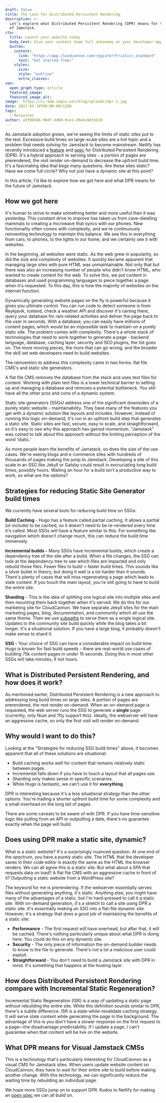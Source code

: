 ```yaml
---
draft: false
title: The case for Distributed Persistent Rendering
description: >-
  Let’s explore what Distributed Persistent Rendering (DPR) means for the future
  of Jamstack.
cta:
  title: Launch your website today
  body_text: Give your content team full autonomy on your developer-approved tech stack with CloudCannon.
  button:
    content: 
      link: "https://app.cloudcannon.com/register?trial=cc_standard"
      text: "Get started free!"
    styles:
      size:
      style: "outline"
      extra_classes:
seo:
  open_graph_type: article
  featured_image:
  featured_image_alt:
image:  https://cc-dam.imgix.net/blog/uploads/dpr-1.jpg
date: 2021-05-18T00:00:00+1200
tags:
  - Resources
author: a5f00346-90df-4d69-9ce1-d9e4c8e51b10
---
```

As Jamstack adoption grows, we're seeing the limits of static sites put to the test. Excessive build times on large-scale sites are a hot topic and a problem that needs solving for Jamstack to become mainstream. Netlify has recently introduced a [feature](https://www.netlify.com/blog/2021/04/22/next.js-on-netlify-now-with-support-for-on-demand-builders-and-distributed-persistent-rendering/) and [spec](https://github.com/jamstack/jamstack.org/discussions/549) for Distributed Persistent Rendering (DPR). It's a hybrid approach to serving sites - a portion of pages are prerendered, the rest render on-demand to decrease the upfront build time. It's a fascinating idea that begs many questions. Are these sites static? Have we come full circle? Why not just have a dynamic site at this point?

In this article, I'd like to explore how we got here and what DPR means for the future of Jamstack.

## How we got here

It's human to strive to make something better and more useful than it was yesterday. This constant drive to improve has taken us from cave-dwelling mammals to creating a microwave that syncs with our phones. New functionality often comes with complexity, and we're continuously reinventing technology to maintain this balance. We see this in everything from cars, to phones, to the lights in our home, and we certainly see it with websites.

In the beginning, all websites were static. As the web grew in popularity, so did the size and complexity of websites. It quickly became apparent that managing large sites with pure HTML was unmaintainable. Not only that but there was also an increasing number of people who didn't know HTML, who wanted to create content for the web. To solve this, we put content in databases and used programming languages to piece together a page when it's requested. To this day, this is how the majority of websites on the internet function.

Dynamically generating website pages on the fly is powerful because it gives you ultimate control. You can run code to detect someone is from Reykjavik, Iceland, check a weather API and discover it's raining there, query your database for rain-related activities and deliver the page back to the user in seconds. With a database, you can easily have millions of content pages, which would be an impossible task to maintain on a purely static site. The problem comes with complexity. There's a whole stack of technologies that need to work together to generate a page - backend language, database, caching layer, security and SEO plugins, the list goes on. The more moving pieces, the more that can go wrong, and the broader the skill set web developers need to build websites.

The reinvention to address this complexity came in two forms: flat file CMS's and static site generators.

A flat file CMS removes the database from the stack and uses text files for content. Working with plain text files is a lower technical barrier to setting up and managing a database and removes a potential bottleneck. You still have all the other pros and cons of a dynamic system.

Static site generators (SSGs) address one of the significant downsides of a purely static website - maintainability. They have many of the features you get with a dynamic solution like layouts and includes. However, instead of running this logic on-demand, it's run in an upfront build step that generates a static site. Static sites are fast, secure, easy to scale, and straightforward, so it's easy to see why this approach has gained momentum. "Jamstack" was coined to talk about this approach without the limiting perception of the word 'static.'

As more people learn the benefits of Jamstack, so does the size of the use cases. We're seeing blogs and e-commerce sites with hundreds of thousands of pages making the jump to Jamstack. Developing a site of this scale in an SSG like Jekyll or Gatsby could result in excruciating long build times, possibly hours. Waiting an hour for a build isn't a productive way to work, so what are the options?

## Strategies for reducing Static Site Generator build times

We currently have several tools for reducing build time on SSGs:

**Build Caching** - Hugo has a feature called partial caching. It allows a partial (or include) to be cached, so it doesn't need to be re-rendered every time it's called. Most SSGs will have a feature similar to this. For something like navigation which doesn't change much, this can reduce the build time immensely.

**Incremental builds -** Many SSGs have incremental builds, which create a dependency tree of the site after a build. When a file changes, the SSG can look at the dependency tree to see which files are impacted and only rebuild those files. Fewer files to build = faster build times. This sounds like a silver bullet in theory, but doing it well is a lot harder than it sounds. There's plenty of cases that will miss regenerating a page which leads to stale content. If you touch the main layout, you're still going to have to build the entire site.

**Sharding** - This is the idea of splitting one logical site into multiple sites and then mounting them back together when it's served. We do this for our marketing site for CloudCannon. We have separate Jekyll sites for the main marketing pages, blog, documentation, and community which all use the same theme. Then we use [subpaths](https://cloudcannon.com/documentation/host/domains/#subpaths) to serve them as a single logical site. Updates to the community site build quickly while the blog takes a bit longer. It's a situational solution. If you have a large blog, it probably doesn't make sense to shard it.

**SSG -** Your choice of SSG can have a considerable impact on build time. Hugo is known for fast build speeds - there are real-world use cases of building 75k content pages in under 15 seconds. Doing this in most other SSGs will take minutes, if not hours.

## What is Distributed Persistent Rendering, and how does it work?

As mentioned earlier, Distributed Persistent Rendering is a new approach to addressing long build times on large sites. A portion of pages are prerendered, the rest render on-demand. When an on-demand page is requested, the web server runs the SSG to generate a **single** page (currently, only Nuxt and 11ty support this). Ideally, the webserver will have an aggressive cache, so only the first visit will render on-demand.

## **Why would I want to do this?**

Looking at the "Strategies for reducing SSG build times" above, it becomes apparent that all of these solutions are situational:

* Build caching works well for content that remains relatively static between pages.
* Incremental falls down if you have to touch a layout that all pages use.
* Sharding only makes sense in specific scenarios.
* While Hugo is fantastic, we can't use it for **everything**.

DPR is interesting because it's a less situational strategy than the other options. You're trading a shorter upfront build time for some complexity and a small overhead on the long tail of pages.

There are some caveats to be aware of with DPR. If you have time-sensitive logic like pulling from an API or outputting a date, there's no guarantee exactly when the page will build.

## **Does using DPR make a static site, dynamic?**

What is a static website? It's a surprisingly nuanced question. At one end of the spectrum, you have a purely static site. The HTML that the developer saves in their code editor is exactly the same as the HTML the browser renders. We can all agree this is a static site. But what about a SPA that requests data on load? A flat file CMS with an aggressive cache in front of it? Outputting a static website from a WordPress site?

The keyword for me is prerendering. If the webserver essentially serves files without generating anything, it's static. Anything else, you might have many of the advantages of a static, but I'm hard-pressed to call it a static site. With on-demand generation, it's a stretch to call a site using DPR a static site. It's essentially making an SSG into a flat-file dynamic site. However, it's a strategy that does a good job of maintaining the benefits of a static site:

* **Performance** - The first request will have overhead, but after that, it will be cached. There's nothing particularly unique about what DPR is doing here. You could do this on any dynamic site.
* **Security** - The only piece of information the on-demand builder needs to know is the file to generate. There's not a lot a malicious user could exploit.
* **Straightforward** - You don't need to build a Jamstack site with DPR in mind. It's something that happens at the hosting layer.

## How does Distributed Persistent Rendering compare with Incremental Static Regeneration?

Incremental Static Regeneration (ISR) is a way of updating a static page without rebuilding the entire site. While this definition sounds similar to DPR, there's a subtle difference. ISR is a stale-while-revalidate caching strategy. It will serve stale content while generating the page in the background. The advantage of this is you don't have a slower response on the first request to a page—the disadvantage predictability. If I update a page, I can't guarantee when that content will be live on the website.

## **What DPR means for Visual Jamstack CMSs**

This is a technology that's particularly interesting for CloudCannon as a visual CMS for Jamstack sites. When users update website content on CloudCannon, they have to wait for their entire site to build before making another change. With this technology, we can significantly reduce the waiting time by rebuilding an individual page.

We hope more SSGs jump on to support DPR. Kudos to Netlify for making an [open spec](https://github.com/jamstack/jamstack.org/discussions/549) we can all build on.
